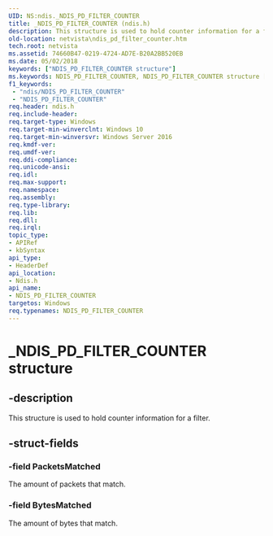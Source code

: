 ```yaml
---
UID: NS:ndis._NDIS_PD_FILTER_COUNTER
title: _NDIS_PD_FILTER_COUNTER (ndis.h)
description: This structure is used to hold counter information for a filter.
old-location: netvista\ndis_pd_filter_counter.htm
tech.root: netvista
ms.assetid: 74660B47-0219-4724-AD7E-B20A2BB520EB
ms.date: 05/02/2018
keywords: ["NDIS_PD_FILTER_COUNTER structure"]
ms.keywords: NDIS_PD_FILTER_COUNTER, NDIS_PD_FILTER_COUNTER structure [Network Drivers Starting with Windows Vista], PNDIS_PD_FILTER_COUNTER, PNDIS_PD_FILTER_COUNTER structure pointer [Network Drivers Starting with Windows Vista], _NDIS_PD_FILTER_COUNTER, ndis/NDIS_PD_FILTER_COUNTER, ndis/PNDIS_PD_FILTER_COUNTER, netvista.ndis_pd_filter_counter
f1_keywords:
 - "ndis/NDIS_PD_FILTER_COUNTER"
 - "NDIS_PD_FILTER_COUNTER"
req.header: ndis.h
req.include-header: 
req.target-type: Windows
req.target-min-winverclnt: Windows 10
req.target-min-winversvr: Windows Server 2016
req.kmdf-ver: 
req.umdf-ver: 
req.ddi-compliance: 
req.unicode-ansi: 
req.idl: 
req.max-support: 
req.namespace: 
req.assembly: 
req.type-library: 
req.lib: 
req.dll: 
req.irql: 
topic_type:
- APIRef
- kbSyntax
api_type:
- HeaderDef
api_location:
- Ndis.h
api_name:
- NDIS_PD_FILTER_COUNTER
targetos: Windows
req.typenames: NDIS_PD_FILTER_COUNTER
---
```


# _NDIS_PD_FILTER_COUNTER structure


## -description


This structure is used to hold counter information for a filter.


## -struct-fields




### -field PacketsMatched

The amount of packets that match.


### -field BytesMatched

The amount of bytes that match.

